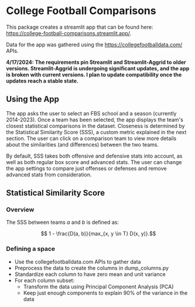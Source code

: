 # College Football Comparisons

This package creates a streamlit app that can be found here: https://college-football-comparisons.streamlit.app/.

Data for the app was gathered using the https://collegefootballdata.com/ APIs.

**4/17/2024: The requirements pin Streamlit and Streamlit-Aggrid to older versions. Streamlit-Aggrid is undergoing significant updates, and the app is broken with current versions. I plan to update compatibility once the updates reach a stable state.**

## Using the App

The app asks the user to select an FBS school and a season (currently 2014-2023). Once a team has been selected, the app displays the team's closest statistical comparisons in the dataset. Closeness is determined by the Statistical Similarity Score (SSS), a custom metric explained in the next section. The user can click on a comparison team to view more details about the similarities (and differences) between the two teams.

By default, SSS takes both offensive and defensive stats into account, as well as both regular box score and advanced stats. The user can change the app settings to compare just offenses or defenses and remove advanced stats from consideration.

## Statistical Similarity Score

### Overview

The SSS between teams $a$ and $b$ is defined as:

$$ 1 - \frac{D(a, b)}{max_{x, y \in T} D(x, y)}.$$

### Defining a space

 * Use the collegefootballdata.com APIs to gather data
 * Preprocess the data to create the columns in dump_columns.py
 * Standardize each column to have zero mean and unit variance
 * For each column subset:
   * Transform the data using Principal Component Analysis (PCA)
   * Keep just enough components to explain 90% of the variance in the data


